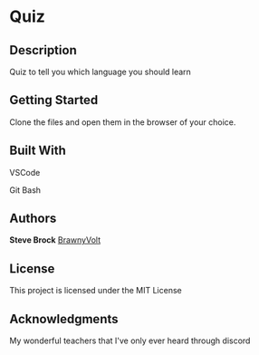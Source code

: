 # Quiz

## Description

Quiz to tell you which language you should learn

## Getting Started

Clone the files and open them in the browser of your choice.


## Built With

VSCode

Git Bash


## Authors

**Steve Brock** [BrawnyVolt](https://github.com/BrawnyVolt)


## License

This project is licensed under the MIT License

## Acknowledgments

My wonderful teachers that I've only ever heard through discord